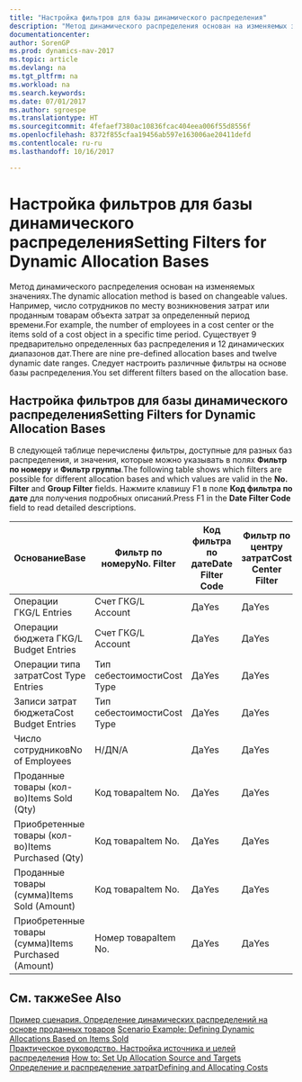 ```yaml
---
title: "Настройка фильтров для базы динамического распределения"
description: "Метод динамического распределения основан на изменяемых значениях. Например, число сотрудников по месту возникновения затрат или проданным товарам объекта затрат за определенный период времени. Существует 9 предварительно определенных баз распределения и 12 динамических диапазонов дат. Следует настроить различные фильтры на основе базы распределения."
documentationcenter: 
author: SorenGP
ms.prod: dynamics-nav-2017
ms.topic: article
ms.devlang: na
ms.tgt_pltfrm: na
ms.workload: na
ms.search.keywords: 
ms.date: 07/01/2017
ms.author: sgroespe
ms.translationtype: HT
ms.sourcegitcommit: 4fefaef7380ac10836fcac404eea006f55d8556f
ms.openlocfilehash: 8372f855cfaa19456ab597e163006ae20411defd
ms.contentlocale: ru-ru
ms.lasthandoff: 10/16/2017

---
```

# <a name="setting-filters-for-dynamic-allocation-bases"></a><span data-ttu-id="ea4ce-106">Настройка фильтров для базы динамического распределения</span><span class="sxs-lookup"><span data-stu-id="ea4ce-106">Setting Filters for Dynamic Allocation Bases</span></span>
<span data-ttu-id="ea4ce-107">Метод динамического распределения основан на изменяемых значениях.</span><span class="sxs-lookup"><span data-stu-id="ea4ce-107">The dynamic allocation method is based on changeable values.</span></span> <span data-ttu-id="ea4ce-108">Например, число сотрудников по месту возникновения затрат или проданным товарам объекта затрат за определенный период времени.</span><span class="sxs-lookup"><span data-stu-id="ea4ce-108">For example, the number of employees in a cost center or the items sold of a cost object in a specific time period.</span></span> <span data-ttu-id="ea4ce-109">Существует 9 предварительно определенных баз распределения и 12 динамических диапазонов дат.</span><span class="sxs-lookup"><span data-stu-id="ea4ce-109">There are nine pre-defined allocation bases and twelve dynamic date ranges.</span></span> <span data-ttu-id="ea4ce-110">Следует настроить различные фильтры на основе базы распределения.</span><span class="sxs-lookup"><span data-stu-id="ea4ce-110">You set different filters based on the allocation base.</span></span>  

## <a name="setting-filters-for-dynamic-allocation-bases"></a><span data-ttu-id="ea4ce-111">Настройка фильтров для базы динамического распределения</span><span class="sxs-lookup"><span data-stu-id="ea4ce-111">Setting Filters for Dynamic Allocation Bases</span></span>  
 <span data-ttu-id="ea4ce-112">В следующей таблице перечислены фильтры, доступные для разных баз распределения, и значения, которые можно указывать в полях **Фильтр по номеру** и **Фильтр группы**.</span><span class="sxs-lookup"><span data-stu-id="ea4ce-112">The following table shows which filters are possible for different allocation bases and which values are valid in the **No. Filter** and **Group Filter** fields.</span></span> <span data-ttu-id="ea4ce-113">Нажмите клавишу F1 в поле **Код фильтра по дате** для получения подробных описаний.</span><span class="sxs-lookup"><span data-stu-id="ea4ce-113">Press F1 in the **Date Filter Code** field to read detailed descriptions.</span></span>  

|<span data-ttu-id="ea4ce-114">**Основание**</span><span class="sxs-lookup"><span data-stu-id="ea4ce-114">**Base**</span></span>|<span data-ttu-id="ea4ce-115">**Фильтр по номеру**</span><span class="sxs-lookup"><span data-stu-id="ea4ce-115">**No. Filter**</span></span>|<span data-ttu-id="ea4ce-116">**Код фильтра по дате**</span><span class="sxs-lookup"><span data-stu-id="ea4ce-116">**Date Filter Code**</span></span>|<span data-ttu-id="ea4ce-117">**Фильтр по центру затрат**</span><span class="sxs-lookup"><span data-stu-id="ea4ce-117">**Cost Center Filter**</span></span>|<span data-ttu-id="ea4ce-118">**Фильтр по объекту затрат**</span><span class="sxs-lookup"><span data-stu-id="ea4ce-118">**Cost Object Filter**</span></span>|<span data-ttu-id="ea4ce-119">**Фильтр группы**</span><span class="sxs-lookup"><span data-stu-id="ea4ce-119">**Group Filter**</span></span>|  
|--------------|----------------------------------------|----------------------------------------------|------------------------------------------------|------------------------------------------------|------------------------------------------|  
|<span data-ttu-id="ea4ce-120">Операции ГК</span><span class="sxs-lookup"><span data-stu-id="ea4ce-120">G/L Entries</span></span>|<span data-ttu-id="ea4ce-121">Счет ГК</span><span class="sxs-lookup"><span data-stu-id="ea4ce-121">G/L Account</span></span>|<span data-ttu-id="ea4ce-122">Да</span><span class="sxs-lookup"><span data-stu-id="ea4ce-122">Yes</span></span>|<span data-ttu-id="ea4ce-123">Да</span><span class="sxs-lookup"><span data-stu-id="ea4ce-123">Yes</span></span>|<span data-ttu-id="ea4ce-124">Да</span><span class="sxs-lookup"><span data-stu-id="ea4ce-124">Yes</span></span>|<span data-ttu-id="ea4ce-125">Н/Д</span><span class="sxs-lookup"><span data-stu-id="ea4ce-125">N/A</span></span>|  
|<span data-ttu-id="ea4ce-126">Операции бюджета ГК</span><span class="sxs-lookup"><span data-stu-id="ea4ce-126">G/L Budget Entries</span></span>|<span data-ttu-id="ea4ce-127">Счет ГК</span><span class="sxs-lookup"><span data-stu-id="ea4ce-127">G/L Account</span></span>|<span data-ttu-id="ea4ce-128">Да</span><span class="sxs-lookup"><span data-stu-id="ea4ce-128">Yes</span></span>|<span data-ttu-id="ea4ce-129">Да</span><span class="sxs-lookup"><span data-stu-id="ea4ce-129">Yes</span></span>|<span data-ttu-id="ea4ce-130">Да</span><span class="sxs-lookup"><span data-stu-id="ea4ce-130">Yes</span></span>|<span data-ttu-id="ea4ce-131">Название бюджета ГК</span><span class="sxs-lookup"><span data-stu-id="ea4ce-131">G/L Budget Name</span></span>|  
|<span data-ttu-id="ea4ce-132">Операции типа затрат</span><span class="sxs-lookup"><span data-stu-id="ea4ce-132">Cost Type Entries</span></span>|<span data-ttu-id="ea4ce-133">Тип себестоимости</span><span class="sxs-lookup"><span data-stu-id="ea4ce-133">Cost Type</span></span>|<span data-ttu-id="ea4ce-134">Да</span><span class="sxs-lookup"><span data-stu-id="ea4ce-134">Yes</span></span>|<span data-ttu-id="ea4ce-135">Да</span><span class="sxs-lookup"><span data-stu-id="ea4ce-135">Yes</span></span>|<span data-ttu-id="ea4ce-136">Да</span><span class="sxs-lookup"><span data-stu-id="ea4ce-136">Yes</span></span>|<span data-ttu-id="ea4ce-137">Н/Д</span><span class="sxs-lookup"><span data-stu-id="ea4ce-137">N/A</span></span>|  
|<span data-ttu-id="ea4ce-138">Записи затрат бюджета</span><span class="sxs-lookup"><span data-stu-id="ea4ce-138">Cost Budget Entries</span></span>|<span data-ttu-id="ea4ce-139">Тип себестоимости</span><span class="sxs-lookup"><span data-stu-id="ea4ce-139">Cost Type</span></span>|<span data-ttu-id="ea4ce-140">Да</span><span class="sxs-lookup"><span data-stu-id="ea4ce-140">Yes</span></span>|<span data-ttu-id="ea4ce-141">Да</span><span class="sxs-lookup"><span data-stu-id="ea4ce-141">Yes</span></span>|<span data-ttu-id="ea4ce-142">Да</span><span class="sxs-lookup"><span data-stu-id="ea4ce-142">Yes</span></span>|<span data-ttu-id="ea4ce-143">Название бюджета</span><span class="sxs-lookup"><span data-stu-id="ea4ce-143">Budget Name</span></span>|  
|<span data-ttu-id="ea4ce-144">Число сотрудников</span><span class="sxs-lookup"><span data-stu-id="ea4ce-144">No of Employees</span></span>|<span data-ttu-id="ea4ce-145">Н/Д</span><span class="sxs-lookup"><span data-stu-id="ea4ce-145">N/A</span></span>|<span data-ttu-id="ea4ce-146">Да</span><span class="sxs-lookup"><span data-stu-id="ea4ce-146">Yes</span></span>|<span data-ttu-id="ea4ce-147">Да</span><span class="sxs-lookup"><span data-stu-id="ea4ce-147">Yes</span></span>|<span data-ttu-id="ea4ce-148">Да</span><span class="sxs-lookup"><span data-stu-id="ea4ce-148">Yes</span></span>|<span data-ttu-id="ea4ce-149">Н/Д</span><span class="sxs-lookup"><span data-stu-id="ea4ce-149">N/A</span></span>|  
|<span data-ttu-id="ea4ce-150">Проданные товары (кол-во)</span><span class="sxs-lookup"><span data-stu-id="ea4ce-150">Items Sold (Qty)</span></span>|<span data-ttu-id="ea4ce-151">Код товара</span><span class="sxs-lookup"><span data-stu-id="ea4ce-151">Item No.</span></span>|<span data-ttu-id="ea4ce-152">Да</span><span class="sxs-lookup"><span data-stu-id="ea4ce-152">Yes</span></span>|<span data-ttu-id="ea4ce-153">Да</span><span class="sxs-lookup"><span data-stu-id="ea4ce-153">Yes</span></span>|<span data-ttu-id="ea4ce-154">Да</span><span class="sxs-lookup"><span data-stu-id="ea4ce-154">Yes</span></span>|<span data-ttu-id="ea4ce-155">Учетная группа товаров</span><span class="sxs-lookup"><span data-stu-id="ea4ce-155">Inventory Posting Group</span></span>|  
|<span data-ttu-id="ea4ce-156">Приобретенные товары (кол-во)</span><span class="sxs-lookup"><span data-stu-id="ea4ce-156">Items Purchased (Qty)</span></span>|<span data-ttu-id="ea4ce-157">Код товара</span><span class="sxs-lookup"><span data-stu-id="ea4ce-157">Item No.</span></span>|<span data-ttu-id="ea4ce-158">Да</span><span class="sxs-lookup"><span data-stu-id="ea4ce-158">Yes</span></span>|<span data-ttu-id="ea4ce-159">Да</span><span class="sxs-lookup"><span data-stu-id="ea4ce-159">Yes</span></span>|<span data-ttu-id="ea4ce-160">Да</span><span class="sxs-lookup"><span data-stu-id="ea4ce-160">Yes</span></span>|<span data-ttu-id="ea4ce-161">Учетная группа товаров</span><span class="sxs-lookup"><span data-stu-id="ea4ce-161">Inventory Posting Group</span></span>|  
|<span data-ttu-id="ea4ce-162">Проданные товары (сумма)</span><span class="sxs-lookup"><span data-stu-id="ea4ce-162">Items Sold (Amount)</span></span>|<span data-ttu-id="ea4ce-163">Код товара</span><span class="sxs-lookup"><span data-stu-id="ea4ce-163">Item No.</span></span>|<span data-ttu-id="ea4ce-164">Да</span><span class="sxs-lookup"><span data-stu-id="ea4ce-164">Yes</span></span>|<span data-ttu-id="ea4ce-165">Да</span><span class="sxs-lookup"><span data-stu-id="ea4ce-165">Yes</span></span>|<span data-ttu-id="ea4ce-166">Да</span><span class="sxs-lookup"><span data-stu-id="ea4ce-166">Yes</span></span>|<span data-ttu-id="ea4ce-167">Учетная группа товаров</span><span class="sxs-lookup"><span data-stu-id="ea4ce-167">Inventory Posting Group</span></span>|  
|<span data-ttu-id="ea4ce-168">Приобретенные товары (сумма)</span><span class="sxs-lookup"><span data-stu-id="ea4ce-168">Items Purchased (Amount)</span></span>|<span data-ttu-id="ea4ce-169">Номер товара</span><span class="sxs-lookup"><span data-stu-id="ea4ce-169">Item No.</span></span>|<span data-ttu-id="ea4ce-170">Да</span><span class="sxs-lookup"><span data-stu-id="ea4ce-170">Yes</span></span>|<span data-ttu-id="ea4ce-171">Да</span><span class="sxs-lookup"><span data-stu-id="ea4ce-171">Yes</span></span>|<span data-ttu-id="ea4ce-172">Да</span><span class="sxs-lookup"><span data-stu-id="ea4ce-172">Yes</span></span>|<span data-ttu-id="ea4ce-173">Учетная группа товаров</span><span class="sxs-lookup"><span data-stu-id="ea4ce-173">Inventory Posting Group</span></span>|  

## <a name="see-also"></a><span data-ttu-id="ea4ce-174">См. также</span><span class="sxs-lookup"><span data-stu-id="ea4ce-174">See Also</span></span>  
 <span data-ttu-id="ea4ce-175">[Пример сценария. Определение динамических распределений на основе проданных товаров](finance-scenario-example-defining-dynamic-allocations-based-on-items-sold.md) </span><span class="sxs-lookup"><span data-stu-id="ea4ce-175">[Scenario Example: Defining Dynamic Allocations Based on Items Sold](finance-scenario-example-defining-dynamic-allocations-based-on-items-sold.md) </span></span>  
 <span data-ttu-id="ea4ce-176">[Практическое руководство. Настройка источника и целей распределения](finance-how-to-set-up-allocation-source-and-targets.md) </span><span class="sxs-lookup"><span data-stu-id="ea4ce-176">[How to: Set Up Allocation Source and Targets](finance-how-to-set-up-allocation-source-and-targets.md) </span></span>  
 [<span data-ttu-id="ea4ce-177">Определение и распределение затрат</span><span class="sxs-lookup"><span data-stu-id="ea4ce-177">Defining and Allocating Costs</span></span>](finance-define-and-allocate-costs.md)

